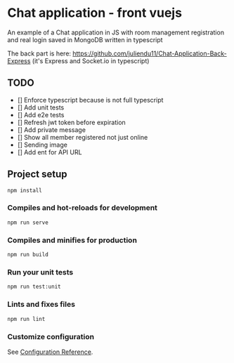 # Chat application - front vuejs

An example of a Chat application in JS with room management registration and real login saved in MongoDB written in typescript

The back part is here: https://github.com/juliendu11/Chat-Application-Back-Express (it's Express and Socket.io in typescript)

## TODO

- [] Enforce typescript because is not full typescript
- [] Add unit tests
- [] Add e2e tests
- [] Refresh jwt token before expiration
- [] Add private message
- [] Show all member registered not just online
- [] Sending image
- [] Add ent for API URL

## Project setup
```
npm install
```

### Compiles and hot-reloads for development
```
npm run serve
```

### Compiles and minifies for production
```
npm run build
```

### Run your unit tests
```
npm run test:unit
```

### Lints and fixes files
```
npm run lint
```

### Customize configuration
See [Configuration Reference](https://cli.vuejs.org/config/).
